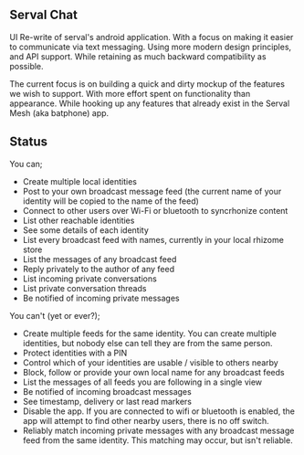 Serval Chat
-----------

UI Re-write of serval's android application. With a focus on making it easier to communicate via text messaging.
Using more modern design principles, and API support. While retaining as much backward compatibility as possible.

The current focus is on building a quick and dirty mockup of the features we wish to support. 
With more effort spent on functionality than appearance.
While hooking up any features that already exist in the Serval Mesh (aka batphone) app.


Status
------


You can;
- Create multiple local identities
- Post to your own broadcast message feed (the current name of your identity will be copied to the name of the feed)
- Connect to other users over Wi-Fi or bluetooth to syncrhonize content
- List other reachable identities
- See some details of each identity
- List every broadcast feed with names, currently in your local rhizome store
- List the messages of any broadcast feed
- Reply privately to the author of any feed
- List incoming private conversations
- List private conversation threads
- Be notified of incoming private messages


You can't (yet or ever?);
- Create multiple feeds for the same identity. You can create multiple identities, but nobody else can tell they are from the same person.
- Protect identities with a PIN
- Control which of your identities are usable / visible to others nearby
- Block, follow or provide your own local name for any broadcast feeds
- List the messages of all feeds you are following in a single view
- Be notified of incoming broadcast messages
- See timestamp, delivery or last read markers
- Disable the app. If you are connected to wifi or bluetooth is enabled, the app will attempt to find other nearby users, there is no off switch.
- Reliably match incoming private messages with any broadcast message feed from the same identity. This matching may occur, but isn't reliable.
